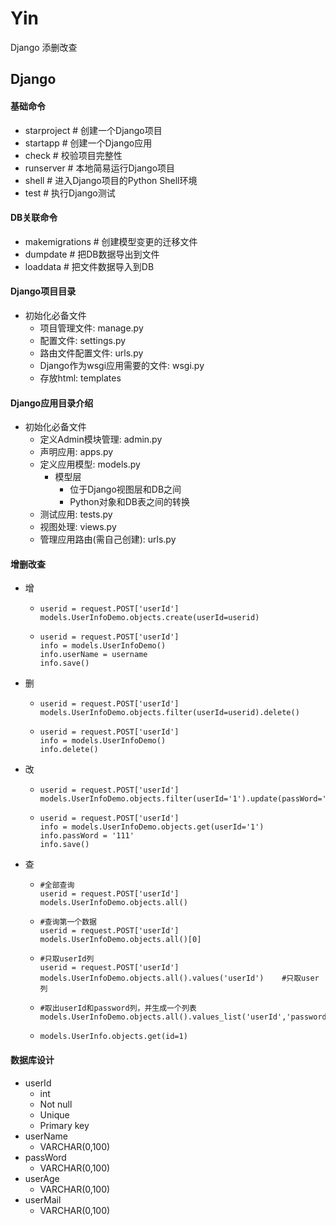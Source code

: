 # Yin
Django 添删改查

## Django

#### 基础命令

- starproject # 创建一个Django项目
- startapp # 创建一个Django应用
- check # 校验项目完整性
- runserver # 本地简易运行Django项目
- shell # 进入Django项目的Python Shell环境
- test # 执行Django测试

#### DB关联命令

- makemigrations # 创建模型变更的迁移文件
- dumpdate # 把DB数据导出到文件
- loaddata # 把文件数据导入到DB



#### Django项目目录

- 初始化必备文件
  - 项目管理文件: manage.py
  - 配置文件: settings.py
  - 路由文件配置文件: urls.py 
  - Django作为wsgi应用需要的文件: wsgi.py 
  - 存放html: templates



#### Django应用目录介绍

- 初始化必备文件
  - 定义Admin模块管理: admin.py
  - 声明应用: apps.py
  - 定义应用模型: models.py
    - 模型层
      - 位于Django视图层和DB之间
      - Python对象和DB表之间的转换
  - 测试应用: tests.py
  - 视图处理: views.py
  - 管理应用路由(需自己创建): urls.py



#### 增删改查

- 增

  - ```
    userid = request.POST['userId']
    models.UserInfoDemo.objects.create(userId=userid)
    ```

  - ```
    userid = request.POST['userId']
    info = models.UserInfoDemo()
    info.userName = username
    info.save()
    ```

- 删

  - ```
    userid = request.POST['userId']
    models.UserInfoDemo.objects.filter(userId=userid).delete()
    ```

  - ```
    userid = request.POST['userId']
    info = models.UserInfoDemo()
    info.delete()
    ```

- 改

  - ```
    userid = request.POST['userId']
    models.UserInfoDemo.objects.filter(userId='1').update(passWord='111')
    ```

  - ````
    userid = request.POST['userId']
    info = models.UserInfoDemo.objects.get(userId='1')
    info.passWord = '111'
    info.save()
    ````

- 查

  - ```
    #全部查询
    userid = request.POST['userId']
    models.UserInfoDemo.objects.all()
    ```

  - ```
    #查询第一个数据
    userid = request.POST['userId']
    models.UserInfoDemo.objects.all()[0]
    ```

  - ```
    #只取userId列
    userid = request.POST['userId']
    models.UserInfoDemo.objects.all().values('userId')    #只取user列
    ```

  - ```
    #取出userId和password列，并生成一个列表
    models.UserInfoDemo.objects.all().values_list('userId','password')  
    ```

  - ```
    models.UserInfo.objects.get(id=1)
    ```
    
#### 数据库设计
 
 - userId
   - int
   - Not null
   - Unique 
   - Primary key
 - userName
   - VARCHAR(0,100)
 - passWord
   - VARCHAR(0,100)
 - userAge
   - VARCHAR(0,100)
 - userMail
   - VARCHAR(0,100)
 
